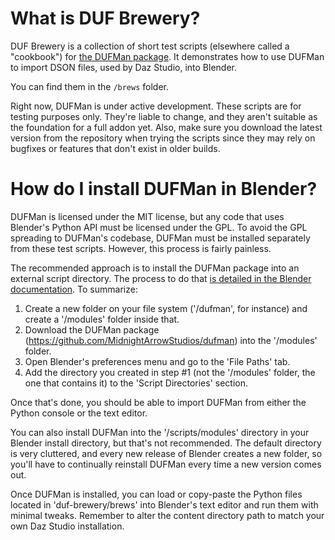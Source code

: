 # What is DUF Brewery?
DUF Brewery is a collection of short test scripts (elsewhere called a "cookbook") for [the DUFMan package](https://github.com/MidnightArrowStudios/dufman). It demonstrates how to use DUFMan to import DSON files, used by Daz Studio, into Blender.

You can find them in the `/brews` folder.

Right now, DUFMan is under active development. These scripts are for testing purposes only. They're liable to change, and they aren't suitable as the foundation for a full addon yet. Also, make sure you download the latest version from the repository when trying the scripts since they may rely on bugfixes or features that don't exist in older builds.

# How do I install DUFMan in Blender?
DUFMan is licensed under the MIT license, but any code that uses Blender's Python API must be licensed under the GPL. To avoid the GPL spreading to DUFMan's codebase, DUFMan must be installed separately from these test scripts. However, this process is fairly painless.

The recommended approach is to install the DUFMan package into an external script directory. The process to do that [is detailed in the Blender documentation](https://docs.blender.org/manual/en/latest/editors/preferences/file_paths.html#script-directories). To summarize:
1. Create a new folder on your file system ('/dufman', for instance) and create a '/modules' folder inside that.
2. Download the DUFMan package (https://github.com/MidnightArrowStudios/dufman) into the '/modules' folder.
3. Open Blender's preferences menu and go to the 'File Paths' tab.
4. Add the directory you created in step #1 (not the '/modules' folder, the one that contains it) to the 'Script Directories' section.

Once that's done, you should be able to import DUFMan from either the Python console or the text editor.

You can also install DUFMan into the '/scripts/modules' directory in your Blender install directory, but that's not recommended. The default directory is very cluttered, and every new release of Blender creates a new folder, so you'll have to continually reinstall DUFMan every time a new version comes out.

Once DUFMan is installed, you can load or copy-paste the Python files located in 'duf-brewery/brews' into Blender's text editor and run them with minimal tweaks. Remember to alter the content directory path to match your own Daz Studio installation.
